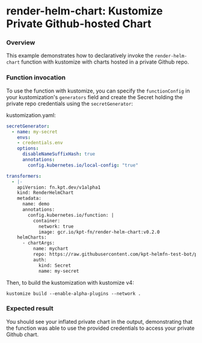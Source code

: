 # render-helm-chart: Kustomize Private Github-hosted Chart

### Overview

This example demonstrates how to declaratively invoke the `render-helm-chart`
function with kustomize with charts hosted in a private Github repo.

### Function invocation

To use the function with kustomize, you can specify the `functionConfig`
in your kustomization's `generators` field and create the Secret holding
the private repo credentials using the `secretGenerator`:

kustomization.yaml:
```yaml
secretGenerator:
  - name: my-secret
    envs:
    - credentials.env
    options:
      disableNameSuffixHash: true
      annotations:
        config.kubernetes.io/local-config: "true"

transformers:
  - |-
    apiVersion: fn.kpt.dev/v1alpha1
    kind: RenderHelmChart
    metadata:
      name: demo
      annotations:
        config.kubernetes.io/function: |
          container:
            network: true
            image: gcr.io/kpt-fn/render-helm-chart:v0.2.0
    helmCharts:
      - chartArgs:
          name: mychart
          repo: https://raw.githubusercontent.com/kpt-helmfn-test-bot/private-helm-repo/main # change this to point to your private chart
          auth:
            kind: Secret
            name: my-secret
```

Then, to build the kustomization with kustomize v4:

```shell
kustomize build --enable-alpha-plugins --network .
```

### Expected result

You should see your inflated private chart in the output, demonstrating that the function was able to
use the provided credentials to access your private Github chart.
